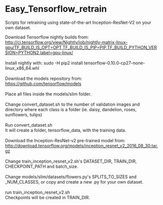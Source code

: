 # Easy_Tensorflow_retrain
Scripts for retraining using state-of-the-art Inception-ResNet-V2 on your own dataset. 

Download Tensorflow nightly builds from: http://ci.tensorflow.org/view/Nightly/job/nightly-matrix-linux-gpu/TF_BUILD_IS_OPT=OPT,TF_BUILD_IS_PIP=PIP,TF_BUILD_PYTHON_VERSION=PYTHON2,label=gpu-linux/
<br><br>
Install nightly with: sudo -H pip2 install tensorflow-0.10.0-cp27-none-linux_x86_64.whl	
<br><br>
Download the models repository from: https://github.com/tensorflow/models
<br><br>
Place all files inside the models/slim folder. 
<br><br>
Change convert_dataset.sh to the number of validation images and directory where each class is a folder (ie. daisy, dandelion, roses, sunflowers, tulips)
<br><br>
Run convert_dataset.sh
<br>
It will create a folder, tensorflow_data, with the training data. 
<br><br>
Download the Inception-ResNet-v2 pre-trained model from: http://download.tensorflow.org/models/inception_resnet_v2_2016_08_30.tar.gz
<br><br>
Change train_inception_resnet_v2.sh's DATASET_DIR, TRAIN_DIR, CHECKPOINT_PATH and batch_size. 
<br><br>
Change models/slim/datasets/flowers.py's SPLITS_TO_SIZES and _NUM_CLASSES, or copy and create a new .py for your own dataset. 
<br><br>
run train_inception_resnet_v2.sh
<br>
Checkpoints will be created in TRAIN_DIR. 
